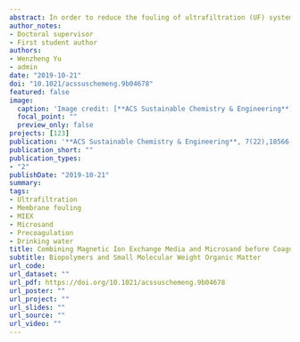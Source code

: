 ```yaml
---
abstract: In order to reduce the fouling of ultrafiltration (UF) systems caused by influent organic matter and microbial activities in the membrane tank, a novel pretreatment process has been evaluated involving the combination of magnetic ion exchange media (MIEX), microsand, and alum coagulation. Using a continuous flow bench-scale UF membrane apparatus and synthetic water, the influence of MIEX and microsand with alum pretreatment on membrane fouling was studied in comparison to a conventional pretreatment by alum alone. It was found that the continuous addition of low doses of MIEX and microsand substantially reduced (∼50%) membrane fouling for nearly 60 days of operation, both in terms of reversible and irreversible fouling. MIEX adsorption increased the removal of dissolved organic matter, particularly hydrophobic and proteinaceous substances, and some fractions of humic-type substances, while the addition of microsand increased the density of flocs, and thus improved the removal of flocs and microorganisms (with flocs) in the membrane tank. As a consequence, the UF membrane with the MIEX/microsand pretreatment had a much reduced cake layer and accumulated material within membrane pores; in particular, the cake layer had much less protein-type and polysaccharide-type substances.
author_notes:
- Doctoral supervisor
- First student author
authors:
- Wenzheng Yu
- admin
date: "2019-10-21"
doi: "10.1021/acssuschemeng.9b04678"
featured: false
image:
  caption: 'Image credit: [**ACS Sustainable Chemistry & Engineering**](https://pubs.acs.org/journal/ascecg)'
  focal_point: ""
  preview_only: false
projects: [123]
publication: '**ACS Sustainable Chemistry & Engineering**, 7(22),18566-18573.'
publication_short: ""
publication_types:
- "2"
publishDate: "2019-10-21"
summary: 
tags:
- Ultrafiltration 
- Membrane fouling 
- MIEX 
- Microsand 
- Precoagulation  
- Drinking water 
title: Combining Magnetic Ion Exchange Media and Microsand before Coagulation as Pretreatment for Submerged Ultrafiltration
subtitle: Biopolymers and Small Molecular Weight Organic Matter
url_code: 
url_dataset: ""
url_pdf: https://doi.org/10.1021/acssuschemeng.9b04678
url_poster: ""
url_project: ""
url_slides: ""
url_source: ""
url_video: ""
---
```



